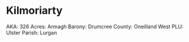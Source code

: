# Kilmoriarty

AKA: 326
Acres: Armagh
Barony: Drumcree
County: Oneilland West
PLU: Ulster
Parish: Lurgan